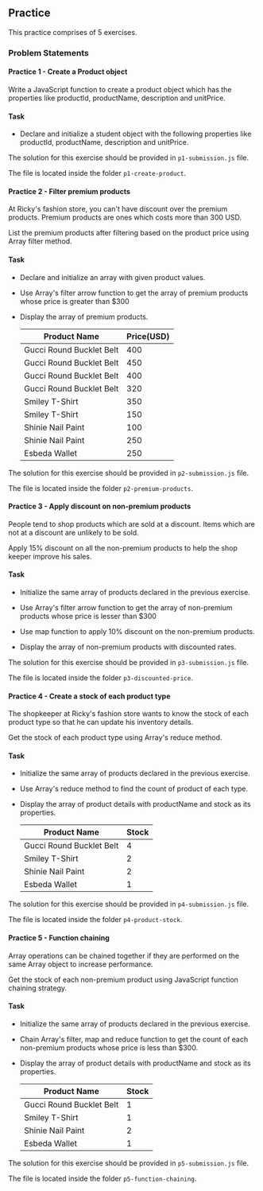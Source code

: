 ## Practice

This practice comprises of 5 exercises.

### Problem Statements

#### Practice 1 - Create a Product object

Write a JavaScript function to create a product object which has the properties like productId, productName, description and unitPrice.  

#### Task

- Declare and initialize a student object with the following properties like productId, productName, description and unitPrice.​

The solution for this exercise should be provided in `p1-submission.js` file.

The file is located inside the folder `p1-create-product`.

#### Practice 2 - Filter premium products

At Ricky's fashion store, you can't have discount over the premium products. Premium products are ones which costs more than 300 USD. ​

List the premium products after filtering based on the product price using Array filter method.

#### Task

- Declare and initialize an array with given product values.​

- Use Array's filter arrow function to get the array of premium products whose price is greater than $300​

- Display the array of premium products.

    | Product Name | Price(USD)|
    |-|-|
    | Gucci Round Bucklet Belt​ | 400​ | 
    | Gucci Round Bucklet Belt​ | 450​ |
    | Gucci Round Bucklet Belt​ | 400​ |
    | Gucci Round Bucklet Belt​ | 320​|
    | Smiley T-Shirt​ | 350​ |
    | Smiley T-Shirt​ | 150​ |
    | Shinie Nail Paint​ | 100​ |
    | Shinie Nail Paint​ | 250​ |
    | Esbeda Wallet​ | 250​ |

The solution for this exercise should be provided in `p2-submission.js` file.

The file is located inside the folder `p2-premium-products`.

#### Practice 3 - Apply discount on non-premium products

People tend to shop products which are sold at a discount. Items which are not at a discount are unlikely to be sold. ​

Apply 15% discount on all the non-premium products to help the shop keeper improve his sales.

#### Task

- Initialize the same array of products declared in the previous exercise.​

- Use Array's filter arrow function to get the array of non-premium products whose price is lesser than $300​

- Use map function to apply 10% discount on the non-premium products.​

- Display the array of non-premium products with discounted rates.

The solution for this exercise should be provided in `p3-submission.js` file.

The file is located inside the folder `p3-discounted-price`.

#### Practice 4 - Create a stock of each product type

The shopkeeper at Ricky's fashion store wants to know the stock of each product type so that he can update his inventory details.​

​Get the stock of each product type using Array's reduce method.​

#### Task

- Initialize the same array of products declared in the previous exercise.​

- Use Array's reduce method to find the count of product of each type.​

- Display the array of product details with productName and stock as its properties.

    | Product Name​ |   Stock​   |
    |-|-|
    | Gucci Round Bucklet Belt​ | 4​ |
    | Smiley T-Shirt​ | 2​ |
    | Shinie Nail Paint​ | 2​ |
    | Esbeda Wallet​ | 1​ |

The solution for this exercise should be provided in `p4-submission.js` file.

The file is located inside the folder `p4-product-stock`.

#### Practice 5 - Function chaining

Array operations can be chained together if they are performed on the same Array object to increase performance.​

Get the stock of each non-premium product using JavaScript function chaining strategy.​

#### Task

- Initialize the same array of products declared in the previous exercise.​

- Chain Array's filter, map and reduce function to get the count of each non-premium products whose price is less than $300.​

- Display the array of product details with productName and stock as its properties.

    | Product Name​ |   Stock​   |
    |-|-|
    | Gucci Round Bucklet Belt​ | 1 |
    | Smiley T-Shirt​ | 1 |
    | Shinie Nail Paint​ | 2​ |
    | Esbeda Wallet​ | 1​ |

The solution for this exercise should be provided in `p5-submission.js` file.

The file is located inside the folder `p5-function-chaining`.